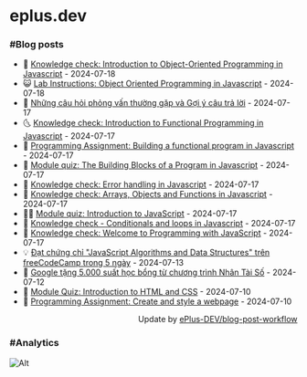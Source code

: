 # eplus.dev

### #Blog posts

<!-- BLOG-POST-LIST:START -->
 - 🧰 [Knowledge check: Introduction to Object-Oriented Programming in Javascript](https://eplus.dev/knowledge-check-introduction-to-object-oriented-programming-in-javascript) - 2024-07-18
 - 😺 [Lab Instructions: Object Oriented Programming in Javascript](https://eplus.dev/lab-instructions-object-oriented-programming-in-javascript) - 2024-07-18
 - 🗽 [Những câu hỏi phỏng vấn thường gặp và Gợi ý câu trả lời](https://eplus.dev/nhung-cau-hoi-phong-van-thuong-gap-va-goi-y-cau-tra-loi) - 2024-07-17
 - 🌜 [Knowledge check: Introduction to Functional Programming in Javascript](https://eplus.dev/knowledge-check-introduction-to-functional-programming-in-javascript) - 2024-07-17
 - 📝 [Programming Assignment: Building a functional program in Javascript](https://eplus.dev/programming-assignment-building-a-functional-program-in-javascript) - 2024-07-17
 - 🚀 [Module quiz: The Building Blocks of a Program in Javascript](https://eplus.dev/module-quiz-the-building-blocks-of-a-program-in-javascript) - 2024-07-17
 - 💼 [Knowledge check: Error handling in Javascript](https://eplus.dev/knowledge-check-error-handling-in-javascript) - 2024-07-17
 - 🦣 [Knowledge check: Arrays, Objects and Functions in Javascript](https://eplus.dev/knowledge-check-arrays-objects-and-functions-in-javascript) - 2024-07-17
 - 👨‍🏫 [Module quiz: Introduction to JavaScript](https://eplus.dev/module-quiz-introduction-to-javascript) - 2024-07-17
 - 🔭 [Knowledge check - Conditionals and loops in Javascript](https://eplus.dev/knowledge-check-conditionals-and-loops-in-javascript) - 2024-07-17
 - 🤡 [Knowledge check: Welcome to Programming with JavaScript](https://eplus.dev/knowledge-check-welcome-to-programming-with-javascript) - 2024-07-17
 - 💡 [Đạt chứng chỉ &quot;JavaScript Algorithms and Data Structures&quot; trên freeCodeCamp trong 5 ngày](https://eplus.dev/dat-chung-chi-javascript-algorithms-and-data-structures-tren-freecodecamp-trong-5-ngay) - 2024-07-13
 - 🦣 [Google tặng 5.000 suất học bổng từ chương trình Nhân Tài Số](https://eplus.dev/google-tang-5000-suat-hoc-bong-tu-chuong-trinh-nhan-tai-so) - 2024-07-12
 - 💪 [Module Quiz: Introduction to HTML and CSS](https://eplus.dev/module-quiz-introduction-to-html-and-css) - 2024-07-10
 - 🤡 [Programming Assignment: Create and style a webpage](https://eplus.dev/programming-assignment-create-and-style-a-webpage) - 2024-07-10<!-- BLOG-POST-LIST:END -->

<div align="right">
  Update by <a target="_blank"
    href="https://github.com/ePlus-DEV/blog-post-workflow">ePlus-DEV/blog-post-workflow</a>
</div>

### #Analytics
![Alt](https://repobeats.axiom.co/api/embed/9990f7cddfbad8d834990b10ccad05f81ac1096f.svg "Repobeats analytics image")
